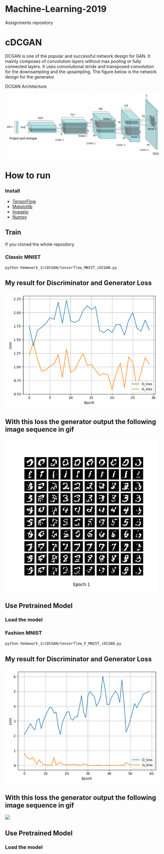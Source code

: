 # Machine-Learning-2019
Assignments repository

# cDCGAN
DCGAN is one of the popular and successful network design for GAN. It mainly composes of convolution layers without max pooling or fully connected layers. It uses convolutional stride and transposed convolution for the downsampling and the upsampling. The figure below is the network design for the generator.

DCGAN Architecture

![](DCGAN.png)

# How to run
### Install 
* [TensorFlow](https://www.tensorflow.org/install/)
* [Matplotlib](https://matplotlib.org/)
* [Imageio](https://imageio.readthedocs.io/en/stable/installation.html)
* [Numpy](https://docs.scipy.org/doc/numpy/user/install.html)

## Train
If you cloned the whole repository 
### Classic MNIST 
```bash
python Homework_3/cDCGAN/tensorflow_MNIST_cDCGAN.py
```
## My result for Discriminator and Generator Loss
![](MNIST_cDCGAN_train_hist.png)

## With this loss the generator output the following image sequence in gif
![](MNIST_cDCGAN_generation_animation.gif)

## Use Pretrained Model
### Load the model 

### Fashion MNIST 
```bash
python Homework_3/cDCGAN/tensorflow_F_MNIST_cDCGAN.py
```
## My result for Discriminator and Generator Loss
![](HW_F_MNIST_cDCGAN_train_hist.png)

## With this loss the generator output the following image sequence in gif
![](HW_F_MNIST_cDCGAN_generation_animation.gif)

## Use Pretrained Model
### Load the model 
